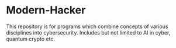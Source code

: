 # Modern-Hacker
This repository is for programs which combine concepts of various disciplines into cybersecurity. Includes but not limited to AI in cyber, quantum crypto etc.
